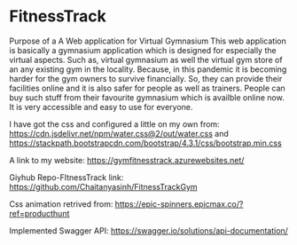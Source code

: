 # FitnessTrack
Purpose of a A Web application for Virtual Gymnasium
This web application is basically a gymnasium application which is designed for especially the virtual aspects. Such as, virtual gymnasium as well the virtual gym store of an any existing gym in the locality. Because, in this pandemic it is becoming harder for the gym owners to survive financially. So, they can provide their facilities online and it is also safer for people as well as trainers. People can buy such stuff from their favourite gymnasium which is availble online now. It is very accessible and easy to use for everyone.

I have got the css and configured a little on my own from: https://cdn.jsdelivr.net/npm/water.css@2/out/water.css and https://stackpath.bootstrapcdn.com/bootstrap/4.3.1/css/bootstrap.min.css


A link to my website: https://gymfitnesstrack.azurewebsites.net/

Giyhub Repo-FItnessTrack link: https://github.com/Chaitanyasinh/FitnessTrackGym

Css animation retrived from: https://epic-spinners.epicmax.co/?ref=producthunt

Implemented Swagger API: https://swagger.io/solutions/api-documentation/

